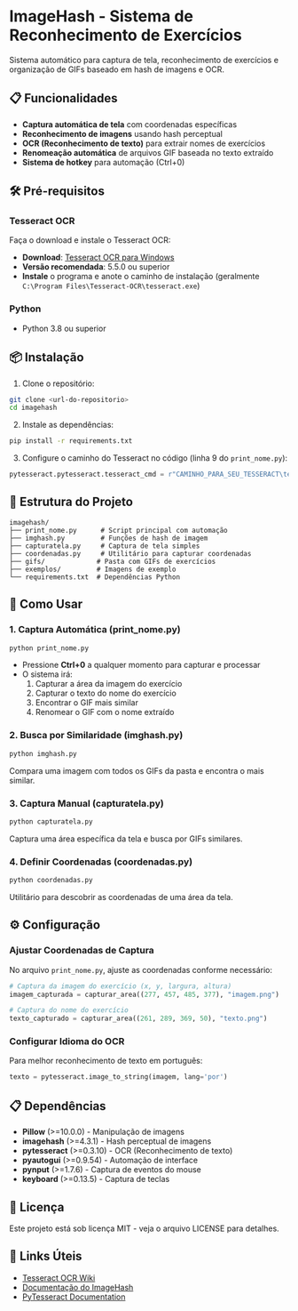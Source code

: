 # ImageHash - Sistema de Reconhecimento de Exercícios

Sistema automático para captura de tela, reconhecimento de exercícios e organização de GIFs baseado em hash de imagens e OCR.

## 📋 Funcionalidades

- **Captura automática de tela** com coordenadas específicas
- **Reconhecimento de imagens** usando hash perceptual
- **OCR (Reconhecimento de texto)** para extrair nomes de exercícios
- **Renomeação automática** de arquivos GIF baseada no texto extraído
- **Sistema de hotkey** para automação (Ctrl+0)

## 🛠️ Pré-requisitos

### Tesseract OCR

Faça o download e instale o Tesseract OCR:

- **Download**: [Tesseract OCR para Windows](https://github.com/UB-Mannheim/tesseract/wiki)
- **Versão recomendada**: 5.5.0 ou superior
- **Instale** o programa e anote o caminho de instalação (geralmente `C:\Program Files\Tesseract-OCR\tesseract.exe`)

### Python

- Python 3.8 ou superior

## 📦 Instalação

1. Clone o repositório:

```bash
git clone <url-do-repositorio>
cd imagehash
```

2. Instale as dependências:

```bash
pip install -r requirements.txt
```

3. Configure o caminho do Tesseract no código (linha 9 do `print_nome.py`):

```python
pytesseract.pytesseract.tesseract_cmd = r"CAMINHO_PARA_SEU_TESSERACT\tesseract.exe"
```

## 📁 Estrutura do Projeto

```
imagehash/
├── print_nome.py      # Script principal com automação
├── imghash.py         # Funções de hash de imagem
├── capturatela.py     # Captura de tela simples
├── coordenadas.py     # Utilitário para capturar coordenadas
├── gifs/             # Pasta com GIFs de exercícios
├── exemplos/         # Imagens de exemplo
└── requirements.txt  # Dependências Python
```

## 🚀 Como Usar

### 1. Captura Automática (print_nome.py)

```bash
python print_nome.py
```

- Pressione **Ctrl+0** a qualquer momento para capturar e processar
- O sistema irá:
  1. Capturar a área da imagem do exercício
  2. Capturar o texto do nome do exercício
  3. Encontrar o GIF mais similar
  4. Renomear o GIF com o nome extraído

### 2. Busca por Similaridade (imghash.py)

```bash
python imghash.py
```

Compara uma imagem com todos os GIFs da pasta e encontra o mais similar.

### 3. Captura Manual (capturatela.py)

```bash
python capturatela.py
```

Captura uma área específica da tela e busca por GIFs similares.

### 4. Definir Coordenadas (coordenadas.py)

```bash
python coordenadas.py
```

Utilitário para descobrir as coordenadas de uma área da tela.

## ⚙️ Configuração

### Ajustar Coordenadas de Captura

No arquivo `print_nome.py`, ajuste as coordenadas conforme necessário:

```python
# Captura da imagem do exercício (x, y, largura, altura)
imagem_capturada = capturar_area((277, 457, 485, 377), "imagem.png")

# Captura do nome do exercício
texto_capturado = capturar_area((261, 289, 369, 50), "texto.png")
```

### Configurar Idioma do OCR

Para melhor reconhecimento de texto em português:

```python
texto = pytesseract.image_to_string(imagem, lang='por')
```

## 📋 Dependências

- **Pillow** (>=10.0.0) - Manipulação de imagens
- **imagehash** (>=4.3.1) - Hash perceptual de imagens
- **pytesseract** (>=0.3.10) - OCR (Reconhecimento de texto)
- **pyautogui** (>=0.9.54) - Automação de interface
- **pynput** (>=1.7.6) - Captura de eventos do mouse
- **keyboard** (>=0.13.5) - Captura de teclas

## 📄 Licença

Este projeto está sob licença MIT - veja o arquivo LICENSE para detalhes.

## 🔗 Links Úteis

- [Tesseract OCR Wiki](https://github.com/UB-Mannheim/tesseract/wiki)
- [Documentação do ImageHash](https://pypi.org/project/ImageHash/)
- [PyTesseract Documentation](https://pypi.org/project/pytesseract/)
